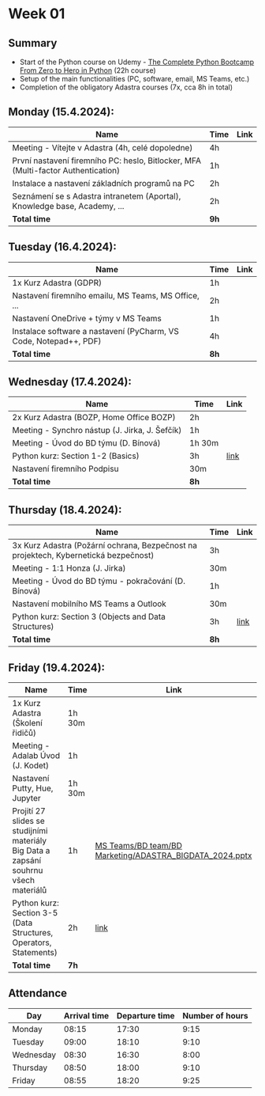 # Week 01

## Summary
- Start of the Python course on Udemy - [The Complete Python Bootcamp From Zero to Hero in Python](https://www.udemy.com/course/complete-python-bootcamp/) (22h course)
- Setup of the main functionalities (PC, software, email, MS Teams, etc.)
- Completion of the obligatory Adastra courses (7x, cca 8h in total)

## Monday (15.4.2024):

| **Name** | **Time** | **Link** |
|----------|----------|----------|
| Meeting - Vítejte v Adastra (4h, celé dopoledne) | 4h |  |
| První nastavení firemního PC: heslo, Bitlocker, MFA (Multi-factor Authentication) | 1h |  |
| Instalace a nastavení základních programů na PC | 2h |  |
| Seznámení se s Adastra intranetem (Aportal), Knowledge base, Academy, ... | 2h |  |
| **Total time** | **9h** |  |


## Tuesday (16.4.2024):

| **Name** | **Time** | **Link** |
|----------|----------|----------|
| 1x Kurz Adastra (GDPR) | 1h |  |
| Nastavení firemního emailu, MS Teams, MS Office, ... | 2h |  |
| Nastavení OneDrive + týmy v MS Teams | 1h |  |
| Instalace software a nastavení (PyCharm, VS Code, Notepad++, PDF) | 4h |  |
| **Total time** | **8h** |  |

## Wednesday (17.4.2024):

| **Name** | **Time** | **Link** |
|----------|----------|----------|
| 2x Kurz Adastra (BOZP, Home Office BOZP) | 2h |  |
| Meeting - Synchro nástup (J. Jirka, J. Šefčík) | 1h |  |
| Meeting - Úvod do BD týmu (D. Bínová) | 1h 30m |  |
| Python kurz: Section 1-2 (Basics) | 3h | [link](https://www.udemy.com/course/complete-python-bootcamp/) |
| Nastavení firemního Podpisu | 30m |  |
| **Total time** | **8h** |  |

## Thursday (18.4.2024):

| **Name** | **Time** | **Link** |
|----------|----------|----------|
| 3x Kurz Adastra (Požární ochrana, Bezpečnost na projektech, Kybernetická bezpečnost) | 3h |  |
| Meeting - 1:1 Honza (J. Jirka) | 30m |  |
| Meeting - Úvod do BD týmu - pokračování (D. Bínová) | 1h |  |
| Nastavení mobilního MS Teams a Outlook | 30m |  |
| Python kurz: Section 3 (Objects and Data Structures) | 3h | [link](https://www.udemy.com/course/complete-python-bootcamp/) |
| **Total time** | **8h** |  | 

## Friday (19.4.2024):

| **Name** | **Time** | **Link** |
|----------|----------|----------|
| 1x Kurz Adastra (Školení řidičů) | 1h 30m |  |
| Meeting - Adalab Úvod (J. Kodet)  | 1h |  |
| Nastavení Putty, Hue, Jupyter | 1h 30m |  |
| Projití 27 slides se studijními materiály Big Data a zapsání souhrnu všech materiálů | 1h | [MS Teams/BD team/BD Marketing/ADASTRA_BIGDATA_2024.pptx](https://adastrabiz.sharepoint.com/:p:/r/sites/BigDatateam/Shared%20Documents/BD%20Marketing/BD%20Slide%20Deck/ADASTRA_BIGDATA_2024.pptx?d=wb3f4da557e79470dac58d8e8cc49aa9d&csf=1&web=1&e=ncnJTA) |
| Python kurz: Section 3-5 (Data Structures, Operators, Statements) | 2h | [link](https://www.udemy.com/course/complete-python-bootcamp/) |
| **Total time** | **7h** |  |

## Attendance

| **Day** | **Arrival time** | **Departure time** | **Number of hours** |
|---------|------------------|--------------------|---------------------|
| Monday | 08:15 | 17:30 | 9:15 |
| Tuesday | 09:00 | 18:10 | 9:10 |
| Wednesday | 08:30 | 16:30 | 8:00 |
| Thursday | 08:50 | 18:00 | 9:10 |
| Friday | 08:55 | 18:20 | 9:25 |